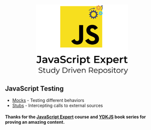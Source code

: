 <p align="center">
  <img src="./.github/docs/logo.png" width="300">
</p>

## JavaScript Testing
- [Mocks](./tests-modules/1-mocks) - Testing different behaviors 
- [Stubs](./tests-modules/2-stubs) - Intercepting calls to external sources

#### Thanks for the [JavaScript Expert](https://javascriptexpert.com.br/lc_jse_out20_matriculas_abertas) course and [YDKJS](https://github.com/getify/You-Dont-Know-JS) book series for proving an amazing content.